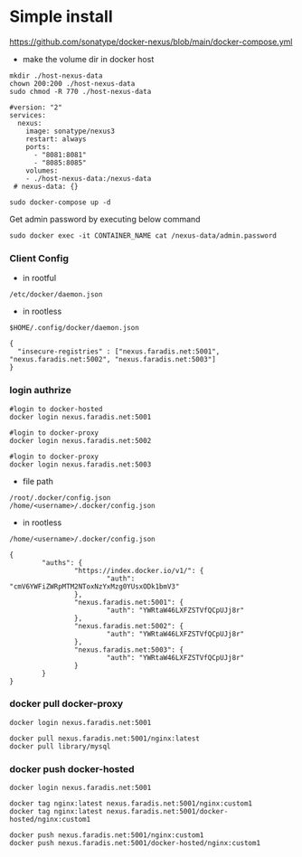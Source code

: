 # Simple install 

https://github.com/sonatype/docker-nexus/blob/main/docker-compose.yml
* make the volume dir in docker host
```
mkdir ./host-nexus-data
chown 200:200 ./host-nexus-data
sudo chmod -R 770 ./host-nexus-data
```

```  
#version: "2"
services:
  nexus:
    image: sonatype/nexus3
    restart: always
    ports:
      - "8081:8081"
      - "8085:8085"
    volumes:
    - ./host-nexus-data:/nexus-data
 # nexus-data: {}
```

```
sudo docker-compose up -d
```
Get admin password by executing below command
```
sudo docker exec -it CONTAINER_NAME cat /nexus-data/admin.password
```

### Client Config
- in rootful
```
/etc/docker/daemon.json
```
- in rootless
```
$HOME/.config/docker/daemon.json
```
```
{
  "insecure-registries" : ["nexus.faradis.net:5001", "nexus.faradis.net:5002", "nexus.faradis.net:5003"]
}
```


### login authrize 
```
#login to docker-hosted
docker login nexus.faradis.net:5001

#login to docker-proxy
docker login nexus.faradis.net:5002

#login to docker-proxy
docker login nexus.faradis.net:5003
```
- file path
```
/root/.docker/config.json
/home/<username>/.docker/config.json
```
- in rootless
```
/home/<username>/.docker/config.json
```
```
{
        "auths": {
                "https://index.docker.io/v1/": {
                        "auth": "cmV6YWFiZWRpMTM2NToxNzYxMzg0YUsxODk1bmV3"
                },
                "nexus.faradis.net:5001": {
                        "auth": "YWRtaW46LXFZSTVfQCpUJj8r"
                },
                "nexus.faradis.net:5002": {
                        "auth": "YWRtaW46LXFZSTVfQCpUJj8r"
                },
                "nexus.faradis.net:5003": {
                        "auth": "YWRtaW46LXFZSTVfQCpUJj8r"
                }
        }
}
```

### docker pull docker-proxy
```
docker login nexus.faradis.net:5001
```

```
docker pull nexus.faradis.net:5001/nginx:latest
docker pull library/mysql
```

### docker push docker-hosted
```
docker login nexus.faradis.net:5001
```
```
docker tag nginx:latest nexus.faradis.net:5001/nginx:custom1
docker tag nginx:latest nexus.faradis.net:5001/docker-hosted/nginx:custom1
```
```
docker push nexus.faradis.net:5001/nginx:custom1
docker push nexus.faradis.net:5001/docker-hosted/nginx:custom1
```
